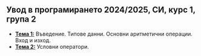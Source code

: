 ## Увод в програмирането 2024/2025, СИ, курс 1, група 2


- [**Тема 1:**](https://github.com/KristianIvanov24/Introduction-to-Programming-SE/tree/main/sem-01) Въведение. Типове данни. Основни аритметични операции. Вход и изход.
- [**Тема 2:**](https://github.com/KristianIvanov24/Introduction-to-Programming-SE/tree/main/sem-02) Условни оператори.
